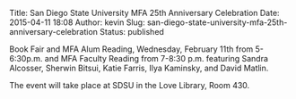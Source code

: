 Title: San Diego State University MFA 25th Anniversary Celebration
Date: 2015-04-11 18:08
Author: kevin
Slug: san-diego-state-university-mfa-25th-anniversary-celebration
Status: published

Book Fair and MFA Alum Reading, Wednesday, February 11th from 5-6:30p.m. and MFA Faculty Reading from 7-8:30 p.m. featuring Sandra Alcosser, Sherwin Bitsui, Katie Farris, Ilya Kaminsky, and David Matlin.

The event will take place at SDSU in the Love Library, Room 430.
